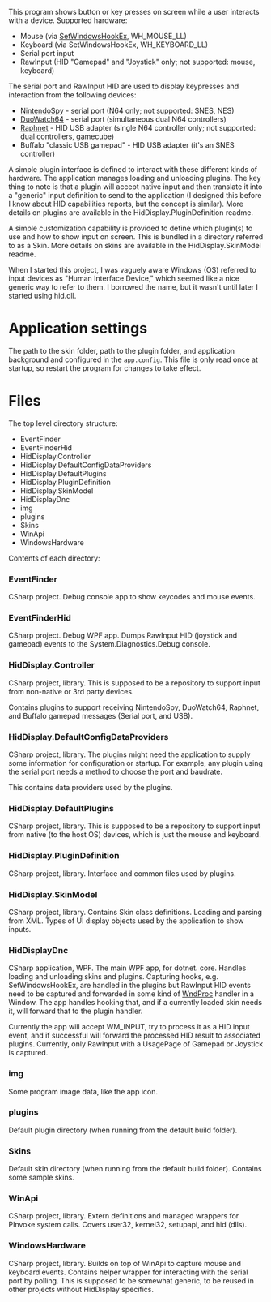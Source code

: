 This program shows button or key presses on screen while a user interacts with a device. Supported hardware:

- Mouse (via [SetWindowsHookEx](https://docs.microsoft.com/en-us/windows/win32/api/winuser/nf-winuser-setwindowshookexa), WH_MOUSE_LL)
- Keyboard (via SetWindowsHookEx, WH_KEYBOARD_LL)
- Serial port input
- RawInput (HID "Gamepad" and "Joystick" only; not supported: mouse, keyboard)

The serial port and RawInput HID are used to display keypresses and interaction from the following devices:

- [NintendoSpy](https://github.com/jaburns/NintendoSpy) - serial port (N64 only; not supported: SNES, NES)
- [DuoWatch64](https://github.com/burnsba/DuoWatch64) - serial port (simultaneous dual N64 controllers)
- [Raphnet](https://www.raphnet-tech.com/products/n64_usb_adapter_gen3/index.php) - HID USB adapter (single N64 controller only; not supported: dual controllers, gamecube)
- Buffalo "classic USB gamepad" - HID USB adapter (it's an SNES controller)

A simple plugin interface is defined to interact with these different kinds of hardware. The application manages loading and unloading plugins. The key thing to note is that a plugin will accept native input and then translate it into a "generic" input definition to send to the application (I designed this before I know about HID capabilities reports, but the concept is similar). More details on plugins are available in the HidDisplay.PluginDefinition readme.

A simple customization capability is provided to define which plugin(s) to use and how to show input on screen. This is bundled in a directory referred to as a Skin. More details on skins are available in the HidDisplay.SkinModel readme.

When I started this project, I was vaguely aware Windows (OS) referred to input devices as "Human Interface Device," which seemed like a nice generic way to refer to them. I borrowed the name, but it wasn't until later I started using hid.dll.

# Application settings

The path to the skin folder, path to the plugin folder, and application background and configured in the `app.config`. This file is only read once at startup, so restart the program for changes to take effect.

# Files
The top level directory structure:

- EventFinder
- EventFinderHid
- HidDisplay.Controller
- HidDisplay.DefaultConfigDataProviders
- HidDisplay.DefaultPlugins
- HidDisplay.PluginDefinition
- HidDisplay.SkinModel
- HidDisplayDnc
- img
- plugins
- Skins
- WinApi
- WindowsHardware

Contents of each directory:

### EventFinder
CSharp project. Debug console app to show keycodes and mouse events.

### EventFinderHid
CSharp project. Debug WPF app. Dumps RawInput HID (joystick and gamepad) events to the System.Diagnostics.Debug console.

### HidDisplay.Controller
CSharp project, library. This is supposed to be a repository to support input from non-native or 3rd party devices.

Contains plugins to support receiving NintendoSpy, DuoWatch64, Raphnet, and Buffalo gamepad messages (Serial port, and USB).

### HidDisplay.DefaultConfigDataProviders
CSharp project, library. The plugins might need the application to supply some information for configuration or startup. For example, any plugin using the serial port needs a method to choose the port and baudrate.

This contains data providers used by the plugins.

### HidDisplay.DefaultPlugins
CSharp project, library. This is supposed to be a repository to support input from native (to the host OS) devices, which is just the mouse and keyboard.

### HidDisplay.PluginDefinition
CSharp project, library. Interface and common files used by plugins.

### HidDisplay.SkinModel
CSharp project, library. Contains Skin class definitions. Loading and parsing from XML. Types of UI display objects used by the application to show inputs.

### HidDisplayDnc
CSharp application, WPF. The main WPF app, for dotnet. core. Handles loading and unloading skins and plugins. Capturing hooks, e.g.  SetWindowsHookEx, are handled in the plugins but RawInput HID events need to be captured and forwarded in some kind of [WndProc](https://docs.microsoft.com/en-us/dotnet/api/system.windows.forms.control.wndproc?view=netframework-4.8) handler in a Window. The app handles hooking that, and if a currently loaded skin needs it, will forward that to the plugin handler.

Currently the app will accept WM_INPUT, try to process it as a HID input event, and if successful will forward the processed HID result to associated plugins. Currently, only RawInput  with a UsagePage of Gamepad or Joystick is captured.

### img
Some program image data, like the app icon.

### plugins
Default plugin directory (when running from the default build folder).

### Skins
Default skin directory (when running from the default build folder). Contains some sample skins.

### WinApi
CSharp project, library. Extern definitions and managed wrappers for PInvoke system calls. Covers user32, kernel32, setupapi, and hid (dlls).

### WindowsHardware
CSharp project, library. Builds on top of WinApi to capture mouse and keyboard events. Contains helper wrapper for interacting with the serial port by polling. This is supposed to be somewhat generic, to be reused in other projects without HidDisplay specifics.